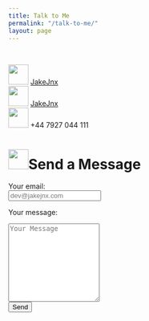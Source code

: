 ```yaml
---
title: Talk to Me
permalink: "/talk-to-me/"
layout: page
---
```


<div class="content">

<p>&nbsp;</p><p>
<img alt="" src="https://jjnx.b-cdn.net/svgs/github.svg" width="40px"> <a href="https://github.com/JakeJnx">JakeJnx</a><br>
<img alt="" src="https://jjnx.b-cdn.net/svgs/twitter.svg" width="40px"> <a href="https://twitter.com/JakeJnx">JakeJnx</a><br>
<img alt="" src="https://jjnx.b-cdn.net/svgs/phone.svg" width="40px"> +44 7927 044 111<br>
</p>


<h1 class="subtitle is-3"><img alt="" src="https://jjnx.b-cdn.net/svgs/mail.svg" width="40px">Send a Message</h1>


<form name="contact" method="POST" data-netlify="true">

<div class="field">
  <label class="label">Your email:</label>
  <div class="control">
    <input class="input" type="text" name="email" placeholder="dev@jakejnx.com">
  </div>
</div>

<label class="label">Your message:</label>
<textarea name="message" class="textarea" placeholder="Your Message" rows="10"></textarea>
<br>
<div class="control">
  <button type="submit" class="button is-dark is-medium">Send</button>
</div>
</form>